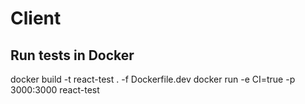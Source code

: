 # Client

## Run tests in Docker
docker build -t react-test . -f Dockerfile.dev
docker run -e CI=true -p 3000:3000 react-test